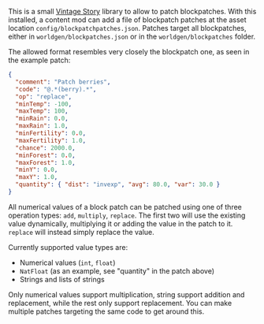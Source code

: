 This is a small [Vintage Story](https://www.vintagestory.at) library to allow to patch blockpatches. With this installed, a content mod can add a file of blockpatch patches at the asset location `config/blockpatchpatches.json`. Patches target all blockpatches, either in `worldgen/blockpatches.json` or in the `worldgen/blockpatches` folder.

The allowed format resembles very closely the blockpatch one, as seen in the example patch:
```json
{
  "comment": "Patch berries",
  "code": "@.*(berry).*",
  "op": "replace",
  "minTemp": -100,
  "maxTemp": 100,
  "minRain": 0.0,
  "maxRain": 1.0,
  "minFertility": 0.0,
  "maxFertility": 1.0,
  "chance": 2000.0,
  "minForest": 0.0,
  "maxForest": 1.0,
  "minY": 0.0,
  "maxY": 1.0,
  "quantity": { "dist": "invexp", "avg": 80.0, "var": 30.0 }
}
```
All numerical values of a block patch can be patched using one of three operation types: `add`, `multiply`, `replace`. The first two will use the existing value dynamically, multiplying it or adding the value in the patch to it. `replace` will instead simply replace the value.

Currently supported value types are:
- Numerical values (`int`, `float`)
- `NatFloat` (as an example, see "quantity" in the patch above)
- Strings and lists of strings
  
Only numerical values support multiplication, string support addition and replacement, while the rest only support replacement. You can make multiple patches targeting the same code to get around this.
